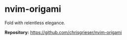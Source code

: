 # nvim-origami

Fold with relentless elegance.

**Repository:** <https://github.com/chrisgrieser/nvim-origami>

<!-- vim: set ft=markdown: -->